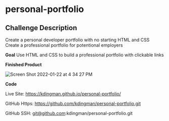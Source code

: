 # personal-portfolio

## Challenge Description
Create a personal developer portfolio with no starting HTML and CSS
Create a professional portfolio for potentional employers

**Goal**
Use HTML and CSS to build a professional portfolio with clickable links

**Finished Product**

![Screen Shot 2022-01-22 at 4 34 27 PM](https://user-images.githubusercontent.com/93087116/150656254-8c4a45d9-3a46-4a55-a162-1212f5392296.png)

**Code**

Live Site: https://kdingman.github.io/personal-portfolio/

GitHub Https: https://github.com/kdingman/personal-portfolio.git

GitHub SSH: git@github.com:kdingman/personal-portfolio.git
